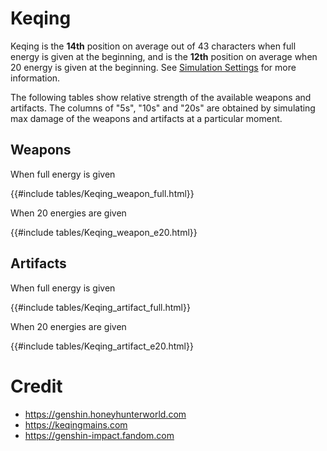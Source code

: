 # Keqing

Keqing is the **14th** position on average out of 43
characters when full energy is given at the beginning, and is the
**12th** position on average when 20 energy is given at the
beginning. See [Simulation Settings](./simulation_settings.md) for more
information.

The following tables show relative strength of the available weapons and
artifacts. The columns of "5s", "10s" and "20s" are obtained by
simulating max damage of the weapons and artifacts at a particular
moment.

## Weapons

When full energy is given

{{#include tables/Keqing_weapon_full.html}}

When 20 energies are given

{{#include tables/Keqing_weapon_e20.html}}

## Artifacts

When full energy is given

{{#include tables/Keqing_artifact_full.html}}

When 20 energies are given

{{#include tables/Keqing_artifact_e20.html}}

# Credit

- <https://genshin.honeyhunterworld.com>
- <https://keqingmains.com>
- <https://genshin-impact.fandom.com>
